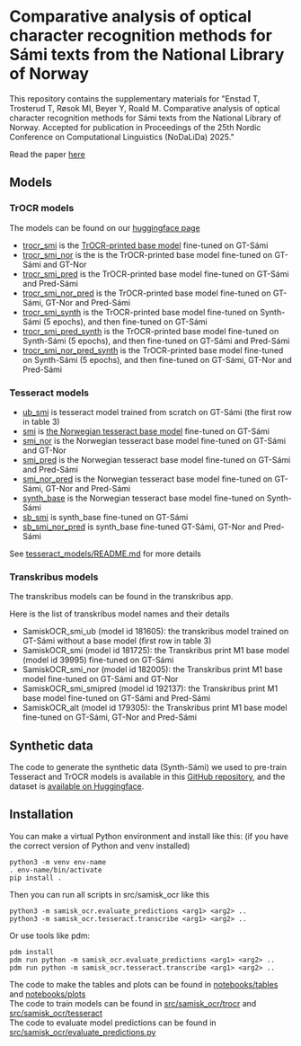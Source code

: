 # Comparative analysis of optical character recognition methods for Sámi texts from the National Library of Norway
This repository contains the supplementary materials for "Enstad T, Trosterud T, Røsok MI, Beyer Y, Roald M. Comparative analysis of optical character recognition methods for Sámi texts from the National Library of Norway. Accepted for publication in Proceedings of the 25th Nordic Conference on Computational Linguistics (NoDaLiDa) 2025."

Read the paper [here](https://arxiv.org/abs/2501.07300) 

## Models

### TrOCR models
The models can be found on our [huggingface page](https://huggingface.co/Sprakbanken)

- [trocr_smi](https://huggingface.co/Sprakbanken/trocr_smi) is the [TrOCR-printed base model](https://huggingface.co/microsoft/trocr-base-printed) fine-tuned on GT-Sámi
- [trocr_smi_nor](https://huggingface.co/Sprakbanken/trocr_smi_nor) is the is the TrOCR-printed base model fine-tuned on GT-Sámi and GT-Nor
- [trocr_smi_pred](https://huggingface.co/Sprakbanken/trocr_smi_pred) is the TrOCR-printed base model fine-tuned on GT-Sámi and Pred-Sámi
- [trocr_smi_nor_pred](https://huggingface.co/Sprakbanken/trocr_smi_nor_pred) is the TrOCR-printed base model fine-tuned on GT-Sámi, GT-Nor and Pred-Sámi
- [trocr_smi_synth](https://huggingface.co/Sprakbanken/trocr_smi_synth) is the TrOCR-printed base model fine-tuned on Synth-Sámi (5 epochs), and then fine-tuned on GT-Sámi
- [trocr_smi_pred_synth](https://huggingface.co/Sprakbanken/trocr_smi_pred_synth) is the TrOCR-printed base model fine-tuned on Synth-Sámi (5 epochs), and then fine-tuned on GT-Sámi and Pred-Sámi
- [trocr_smi_nor_pred_synth](https://huggingface.co/Sprakbanken/trocr_smi_nor_pred_synth) is the TrOCR-printed base model fine-tuned on Synth-Sámi (5 epochs), and then fine-tuned on GT-Sámi, GT-Nor and Pred-Sámi


### Tesseract models
- [ub_smi](tesseract_models/ub_smi) is tesseract model trained from scratch on GT-Sámi (the first row in table 3)
- [smi](tesseract_models/smi) is [the Norwegian tesseract base model](https://github.com/tesseract-ocr/tessdata_best/blob/main/nor.traineddata) fine-tuned on GT-Sámi
- [smi_nor](tesseract_models/smi_nor) is the Norwegian tesseract base model fine-tuned on GT-Sámi and GT-Nor
- [smi_pred](tesseract_models/smi_pred) is the Norwegian tesseract base model fine-tuned on GT-Sámi and Pred-Sámi
- [smi_nor_pred](tesseract_models/smi_nor_pred) is the Norwegian tesseract base model fine-tuned on GT-Sámi, GT-Nor and Pred-Sámi
- [synth_base](tesseract_models/synth_base) is the Norwegian tesseract base model fine-tuned on Synth-Sámi
- [sb_smi](tesseract_models/sb_smi) is synth_base fine-tuned on GT-Sámi
- [sb_smi_nor_pred](tesseract_models/sb_smi_nor_pred) is synth_base fine-tuned GT-Sámi, GT-Nor and Pred-Sámi

See [tesseract_models/README.md](tesseract_models/README.md) for more details

### Transkribus models
The transkribus models can be found in the transkribus app.

Here is the list of transkribus model names and their details
- SamiskOCR_smi_ub (model id 181605): the transkribus model trained on GT-Sámi without a base model (first row in table 3)
- SamiskOCR_smi (model id 181725): the Transkribus print M1 base model (model id 39995) fine-tuned on GT-Sámi
- SamiskOCR_smi_nor (model id 182005): the Transkribus print M1 base model fine-tuned on GT-Sámi and GT-Nor
- SamiskOCR_smi_smipred (model id 192137): the Transkribus print M1 base model fine-tuned on GT-Sámi and Pred-Sámi
- SamiskOCR_alt (model id 179305): the Transkribus print M1 base model fine-tuned on GT-Sámi, GT-Nor and Pred-Sámi

## Synthetic data
The code to generate the synthetic data (Synth-Sámi) we used to pre-train Tesseract and TrOCR models is available in this [GitHub repository](https://github.com/sprakbanken/synthetic_text_images), and the dataset is [available on Huggingface](https://huggingface.co/datasets/Sprakbanken/synthetic_sami_ocr_data).

## Installation
You can make a virtual Python environment and install like this:
(if you have the correct version of Python and venv installed)
```
python3 -m venv env-name
. env-name/bin/activate
pip install .
```
Then you can run all scripts in src/samisk_ocr like this
```
python3 -m samisk_ocr.evaluate_predictions <arg1> <arg2> ..
python3 -m samisk_ocr.tesseract.transcribe <arg1> <arg2> ..
```

Or use tools like pdm:
```
pdm install
pdm run python -m samisk_ocr.evaluate_predictions <arg1> <arg2> ..
pdm run python -m samisk_ocr.tesseract.transcribe <arg1> <arg2> ..
```

The code to make the tables and plots can be found in [notebooks/tables](notebooks/tables) and [notebooks/plots](notebooks/plots)  
The code to train models can be found in [src/samisk_ocr/trocr](src/samisk_ocr/trocr) and [src/samisk_ocr/tesseract](src/samisk_ocr/tesseract)  
The code to evaluate model predictions can be found in [src/samisk_ocr/evaluate_predictions.py](src/samisk_ocr/evaluate_predictions.py)  
